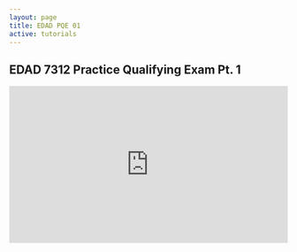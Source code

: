 ```yaml
---
layout: page
title: EDAD PQE 01
active: tutorials
---
```


## EDAD 7312 Practice Qualifying Exam Pt. 1

<style>.embed-container { position: relative; padding-bottom: 56.25%; height: 0; overflow: hidden; max-width: 100%; } .embed-container iframe, .embed-container object, .embed-container embed { position: absolute; top: 0; left: 0; width: 100%; height: 100%; }</style><div class='embed-container'><iframe src='https://youtu.be/dTwmeieULCA?rel=0&showinfo=0&modestbranding=0' frameborder='0' allowfullscreen></iframe></div>